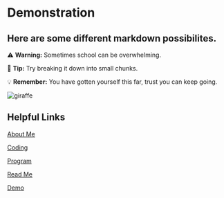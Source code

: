 # Demonstration
## Here are some different markdown possibilites.

:warning: **Warning:** Sometimes school can be overwhelming. 

:memo: **Tip:** Try breaking it down into small chunks. 

:bulb: **Remember:** You have gotten yourself this far, trust you can keep going. 

![giraffe](https://upload.wikimedia.org/wikipedia/commons/7/70/A_Giraffe.jpg)


## Helpful Links

[About Me](https://github.com/seanmoserr/midtermProject/blob/main/aboutMe.md)

[Coding](https://github.com/seanmoserr/midtermProject/blob/main/favoriteCoding.md)

[Program](https://github.com/seanmoserr/midtermProject/blob/main/Program.cs)

[Read Me](https://github.com/seanmoserr/midtermProject/blob/main/README.md)

[Demo](https://github.com/seanmoserr/midtermProject/new/main/random.md)
